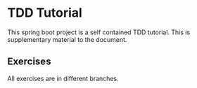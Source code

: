 #  TDD Tutorial

This spring boot project is a self contained TDD tutorial. 
This is supplementary material to the document.

## Exercises

All exercises are in different branches.

